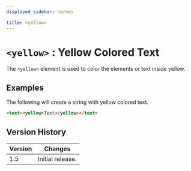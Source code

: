 ```yaml
---
displayed_sidebar: hermes

title: <yellow>
---
```


# `<yellow>` : Yellow Colored Text

The `<yellow>` element is used to color the elements or text inside yellow.

## Examples

The following will create a string with yellow colored text.

```html
<text><yellow>Text</yellow></text>
```

## Version History

| Version | Changes |
|---------| ------- |
| 1.5     | Initial release. |